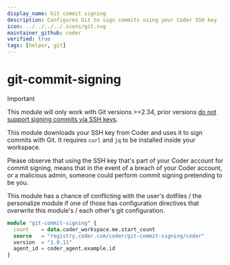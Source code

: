 ```yaml
---
display_name: Git commit signing
description: Configures Git to sign commits using your Coder SSH key
icon: ../../../../.icons/git.svg
maintainer_github: coder
verified: true
tags: [helper, git]
---
```


# git-commit-signing

> [!IMPORTANT]
> This module will only work with Git versions >=2.34, prior versions [do not support signing commits via SSH keys](https://lore.kernel.org/git/xmqq8rxpgwki.fsf@gitster.g/).

This module downloads your SSH key from Coder and uses it to sign commits with Git.
It requires `curl` and `jq` to be installed inside your workspace.

Please observe that using the SSH key that's part of your Coder account for commit signing, means that in the event of a breach of your Coder account, or a malicious admin, someone could perform commit signing pretending to be you.

This module has a chance of conflicting with the user's dotfiles / the personalize module if one of those has configuration directives that overwrite this module's / each other's git configuration.

```tf
module "git-commit-signing" {
  count    = data.coder_workspace.me.start_count
  source   = "registry.coder.com/coder/git-commit-signing/coder"
  version  = "1.0.11"
  agent_id = coder_agent.example.id
}
```
